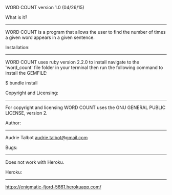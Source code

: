 WORD COUNT version 1.0 (04/26/15)

What is it?
_____________

WORD COUNT is a program that allows the user to find the number of times a given word appears in a given sentence.

Installation:
_____________

WORD COUNT uses ruby version 2.2.0 to install navigate to the 'word_count' file folder in your terminal then run the following command to install the GEMFILE:

$ bundle install

Copyright and Licensing:
________________________

For copyright and licensing WORD COUNT uses the GNU GENERAL PUBLIC LICENSE, version 2.

Author:
_______

Audrie Talbot
audrie.talbot@gmail.com

Bugs:
______

Does not work with Heroku.

Heroku:
_______
https://enigmatic-fjord-5661.herokuapp.com/
